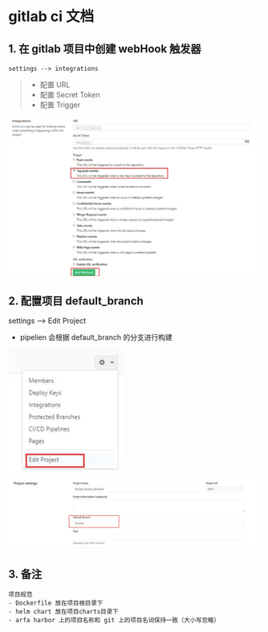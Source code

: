# gitlab ci 文档

## 1. 在 gitlab 项目中创建 webHook 触发器  
    settings --> integrations  
   > - 配置 URL
   > - 配置 Secret Token
   > - 配置 Trigger   
    
![integrations](../docs/integrations.jpg)  

## 2. 配置项目 default_branch  
settings --> Edit Project   

- pipelien 会根据 default_branch 的分支进行构建   
    
![](../docs/edit_project.jpg)  
![](../docs/project_settings.jpg)  
    
## 3. 备注  
    项目规范
    - Dockerfile 放在项目根目录下
    - helm chart 放在项目charts目录下
    - arfa harbor 上的项目名称和 git 上的项目名词保持一致（大小写忽略）
